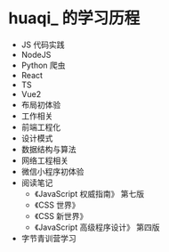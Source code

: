 # huaqi_ 的学习历程

- JS 代码实践
- NodeJS
- Python 爬虫
- React
- TS
- Vue2
- 布局初体验
- 工作相关
- 前端工程化
- 设计模式
- 数据结构与算法
- 网络工程相关
- 微信小程序初体验
- 阅读笔记
  - 《JavaScript 权威指南》 第七版
  - 《CSS 世界》
  - 《CSS 新世界》
  - 《JavaScript 高级程序设计》 第四版
- 字节青训营学习
